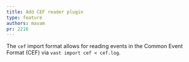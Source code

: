 ```yaml
---
title: Add CEF reader plugin
type: feature
authors: mavam
pr: 2216
---
```


The `cef` import format allows for reading events in the Common Event Format
(CEF) via `vast import cef < cef.log`.
